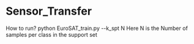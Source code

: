 # Sensor_Transfer
How to run?
python EuroSAT_train.py --k_spt N
Here N is the Number of samples per class in the support set

